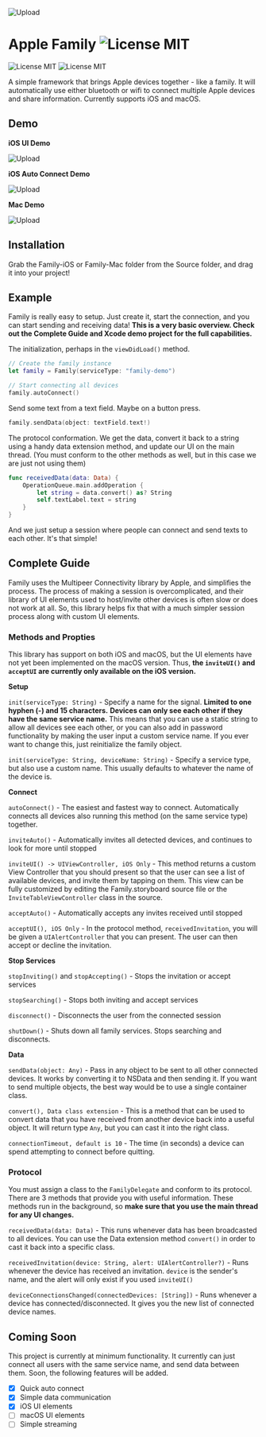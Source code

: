  ![Upload](Images/Banner.gif)
# Apple Family ![License MIT](https://img.shields.io/badge/platform-iOS+macOS-677cf4.svg)
![License MIT](https://img.shields.io/badge/license-MIT-blue.svg)
![License MIT](https://img.shields.io/badge/build-passing-brightgreen.svg)

A simple framework that brings Apple devices together - like a family. It will automatically use either bluetooth or wifi to connect multiple Apple devices and share information. Currently supports iOS and macOS.

## Demo

**iOS UI Demo**

![Upload](Images/demo/uidemo.gif)

**iOS Auto Connect Demo**

![Upload](Images/demo/autodemo.gif)

**Mac Demo**

![Upload](Images/demo/macdemo.gif)

## Installation

Grab the Family-iOS or Family-Mac folder from the Source folder, and drag it into your project!


## Example

Family is really easy to setup. Just create it, start the connection, and you can start sending and receiving data! **This is a very basic overview. Check out the Complete Guide and Xcode demo project for the full capabilities.**

The initialization, perhaps in the `viewDidLoad()` method.

```swift
// Create the family instance
let family = Family(serviceType: "family-demo")

// Start connecting all devices
family.autoConnect()
```

Send some text from a text field. Maybe on a button press.

```swift
family.sendData(object: textField.text!)
```

The protocol conformation. We get the data, convert it back to a string using a handy data extension method, and update our UI on the main thread. (You must conform to the other methods as well, but in this case we are just not using them)

```swift
func receivedData(data: Data) {
    OperationQueue.main.addOperation {
        let string = data.convert() as? String
        self.textLabel.text = string
    }
}
```

And we just setup a session where people can connect and send texts to each other. It's that simple!

## Complete Guide

Family uses the Multipeer Connectivity library by Apple, and simplifies the process. The process of making a session is overcomplicated, and their library of UI elements used to host/invite other devices is often slow or does not work at all. So, this library helps fix that with a much simpler session process along with custom UI elements.

### Methods and Propties

  This library has support on both iOS and macOS, but the UI elements have not yet been implemented on the macOS version. Thus, **the `inviteUI()` and `acceptUI` are currently only available on the iOS version.**

**Setup**

`init(serviceType: String)` - Specify a name for the signal.
**Limited to one hyphen (-) and 15 characters.**
**Devices can only see each other if they have the same service name.** This means that you can use a static string to allow all devices see each other, or you can also add in password functionality by making the user input a custom service name. If you ever want to change this, just reinitialize the family object.

`init(serviceType: String, deviceName: String)` - Specify a service type, but also use a custom name. This usually defaults to whatever the name of the device is.

**Connect**

`autoConnect()` - The easiest and fastest way to connect. Automatically connects all devices also running this method (on the same service type) together.

`inviteAuto()` - Automatically invites all detected devices, and continues to look for more until stopped

`inviteUI() -> UIViewController, iOS Only` - This method returns a custom View Controller that you should present so that the user can see a list of available devices, and invite them by tapping on them. This view can be fully customized by editing the Family.storyboard source file or the `InviteTableViewController` class in the source.

`acceptAuto()` - Automatically accepts any invites received until stopped

`acceptUI(), iOS Only` - In the protocol method, `receivedInvitation`, you will be given a `UIAlertController` that you can present. The user can then accept or decline the invitation.

**Stop Services**

`stopInviting()` and `stopAccepting()` - Stops the invitation or accept services

`stopSearching()` - Stops both inviting and accept services

`disconnect()` - Disconnects the user from the connected session

`shutDown()` - Shuts down all family services. Stops searching and disconnects.

**Data**

`sendData(object: Any)` - Pass in any object to be sent to all other connected devices. It works by converting it to NSData and then sending it. If you want to send multiple objects, the best way would be to use a single container class.

`convert(), Data class extension` - This is a method that can be used to convert data that you have received from another device back into a useful object. It will return type `Any`, but you can cast it into the right class.

`connectionTimeout, default is 10` - The time (in seconds) a device can spend attempting to connect before quitting.


### Protocol
You must assign a class to the `FamilyDelegate` and conform to its protocol. There are 3 methods that provide you with useful information. These methods run in the background, so **make sure that you use the main thread for any UI changes.**

`receivedData(data: Data)` - This runs whenever data has been broadcasted to all devices. You can use the Data extension method `convert()` in order to cast it back into a specific class.

`receivedInvitation(device: String, alert: UIAlertController?)` - Runs whenever the device has received an invitation. `device` is the sender's name, and the alert will only exist if you used `inviteUI()`

`deviceConnectionsChanged(connectedDevices: [String])` - Runs whenever a device has connected/disconnected. It gives you the new list of connected device names.

## Coming Soon

This project is currently at minimum functionality. It currently can just connect all users with the same service name, and send data between them. Soon, the following features will be added.

- [x] Quick auto connect
- [x] Simple data communication
- [x] iOS UI elements
- [ ] macOS UI elements
- [ ] Simple streaming